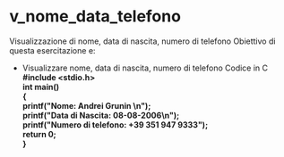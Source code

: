 # v_nome_data_telefono
Visualizzazione di nome, data di nascita, numero di telefono
Obiettivo di questa esercitazione e:
- Visualizzare nome, data di nascita, numero di telefono
Codice in C
**#include <stdio.h>  
int main()  
{  
	printf("Nome: Andrei Grunin \n");  
	printf("Data di Nascita: 08-08-2006\n");  
	printf("Numero di telefono: +39 351 947 9333");  
	return 0;  
}**
